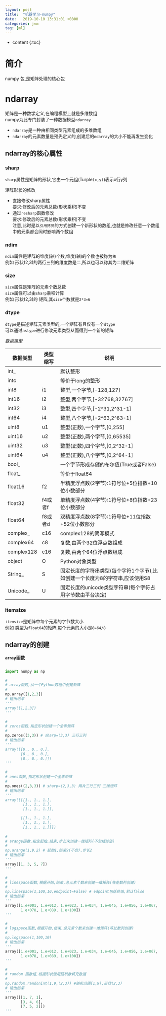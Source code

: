 ```yaml
---
layout: post
title:  "机器学习-numpy"
date:   2019-10-10 13:31:01 +0800
categories: jvm
tag: [ml]
---
```


* content
{:toc}

# 简介  

numpy 包,是矩阵处理的核心包  

# ndarray  

矩阵是一种数学定义,在编程模型上就是多维数组  
numpy为此专门封装了一种数据模型`ndarray`  
* `ndarray`是一种由相同类型元素组成的多维数组  
* `ndarray`的元素数量是预先定义的,创建后的`ndarray`的大小不能再发生变化   

## ndarray的核心属性

### sharp  

`sharp`属性是矩阵的形状,它由一个元组(Turple`(x,y)`)表示x行y列  

矩阵形状的修改  
* 直接修改sharp属性  
要求:修改后的元素总数(形状乘积)不变  
* 通过`resharp`函数修改  
要求:修改后的元素总数(形状乘积)不变  
注意,此时是以`引用拷贝`的方式创建一个新形状的数组,也就是修改任意一个数组中的元素都会同时影响两个数组  


### ndim  

`ndim`属性是矩阵的维度(轴)个数,维度(轴)的个数也被称为`秩`  
例如 形状(2,3)的两行三列的维度数是二,所以也可以称其为二维矩阵  

### size  

`size`属性是矩阵的元素个数总数  
`size`属性可以由`sharp`乘积计算  
例如 形状(2,3)的 矩阵,其`size`个数就是`2*3=6`  

### dtype  

`dtype`是描述矩阵元素类型的,一个矩阵有且仅有一个`dtype`  
可以通过`astype`进行修改元素类型从而得到一个新的矩阵  

*数据类型*  

|数据类型|类型缩写|说明|
|--|--|--|
|int_||默认整形|
|intc||等价于long的整形|
|int8|i1|整型,一个字节,[-128,127]|
|int16|i2|整型,两个字节,[-32768,32767]|
|int32|i3|整型,四个字节,[-2^31,2^31-1]|
|int64|i4|整型,八个字节,[-2^63,2^63-1]|
|uint8|u1|整型(正数),一个字节,[0,255]|
|uint16|u2|整型(正数),两个字节,[0,65535]|
|uint32|u3|整型(正数),四个字节,[0,2^32-1]|
|uint64|u4|整型(正数),八个字节,[0,2^64-1]|
|bool_||一个字节形成存储的布尔值(True或者False)|
|float_||等价于float64|
|float16|f2|半精度浮点数(2字节):1符号位+5位指数+10位小数部分|
|float32|f4或者f|单精度浮点数(4字节):1符号位+8位指数+23位小数部分|
|float64|f8或者d|双精度浮点数(8字节):1符号位+11位指数+52位小数部分|
|complex_|c16|complex128的简写模式|
|complex64|c8|复数,由两个32位浮点数组成|
|complex128|c16|复数,由两个64位浮点数组成|
|object|O|Python对象类型|
|String_|S|固定长度的字符串类型(每个字符1个字节),比如创建一个长度为8的字符串,应该使用S8|
|Unicode_|U|固定长度的unicode类型字符串(每个字符占用字节数由平台决定)|

### itemsize  

`itemsize`是矩阵中每个元素的字节数大小  
例如 类型为`float64`的矩阵,每个元素的大小是`8=64/8`  

##  ndarray的创建  

**array函数**  

```python

import numpy as np

#
# array函数,从一个Python数组中创建矩阵  
#
np.array([1,2,3])
# 输出结果
'''
array([1,2,3])
'''

#
# zeros函数,指定形状创建一个全零矩阵  
#
np.zeros((3,3)) # sharp=(3,3) 三行三列
# 输出结果
'''
array([[0., 0., 0.],
       [0., 0., 0.],
       [0., 0., 0.]])
'''

#
# ones函数,指定形状创建一个全零矩阵  
#
np.ones((2,3,3)) # sharp=(2,3,3) 两片三行三列 三维矩阵
# 输出结果
'''
array([[[1., 1., 1.],
        [1., 1., 1.],
        [1., 1., 1.]],

       [[1., 1., 1.],
        [1., 1., 1.],
        [1., 1., 1.]]])
        
#
# arange函数,指定起始,结束,步长来创建一维矩阵(不包括终值)
#
np.arange(1,9,2) # 起始1,结束9(不含),步长2  
# 输出结果
'''
array([1, 3, 5, 7])
'''

#
# linespace函数,根据开始,结束,总元素个数来创建一维矩阵(等差数列创建)
#
np.linespace(1,100,10,endpoint=False) # edpoint包括终值,默认false
# 输出结果
'''
array([1.e+001, 1.e+012, 1.e+023, 1.e+034, 1.e+045, 1.e+056, 1.e+067,
       1.e+078, 1.e+089, 1.e+100])
'''

#
# logspace函数,根据开始,结束,总元素个数来创建一维矩阵(等比数列创建)
#
np.logspace(1,100,10)
# 输出结果
'''
array([1.e+001, 1.e+012, 1.e+023, 1.e+034, 1.e+045, 1.e+056, 1.e+067,
       1.e+078, 1.e+089, 1.e+100])
'''

#
# random 函数组,根据形状使用随机数填充数据
#
np.random.randonint(1,9,(2,3)) #随机范围[1,9),形状(2,3)
# 输出结果
'''
array([[1, 7, 1],
       [3, 4, 6],
       [7, 5, 2]])
'''
```
